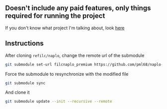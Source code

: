 ## Doesn't include any paid features, only things required for running the project

If you don't know what project I'm talking about, look [here](https://github.com/refilc/naplo)

## Instructions

After cloning `refilc/naplo`, change the remote url of the submodule
```sh
git submodule set-url filcnaplo_premium https://github.com/pml68/naplo-plus
```

Force the submodule to resynchronize with the modified file
```sh
git submodule sync
```

And clone it
```sh
git submodule update --init --recursive --remote
```
